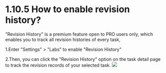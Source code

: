 # 1.10.5 How to enable revision history?
"Revision History" is a premium feature open to PRO users only, which enables you to track all revision histories of every task,

1.Enter "Settings" > "Labs" to enable "Revision History"

2.Then, you can click the "Revision History" option on the task detail page to track the revision records of your selected task.
![](../images/image1.14W.png)
